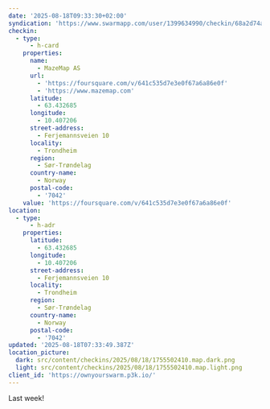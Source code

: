 ```yaml
---
date: '2025-08-18T09:33:30+02:00'
syndication: 'https://www.swarmapp.com/user/1399634990/checkin/68a2d74a9765b6148acf7121'
checkin:
  - type:
      - h-card
    properties:
      name:
        - MazeMap AS
      url:
        - 'https://foursquare.com/v/641c535d7e3e0f67a6a86e0f'
        - 'https://www.mazemap.com'
      latitude:
        - 63.432685
      longitude:
        - 10.407206
      street-address:
        - Ferjemannsveien 10
      locality:
        - Trondheim
      region:
        - Sør-Trøndelag
      country-name:
        - Norway
      postal-code:
        - '7042'
    value: 'https://foursquare.com/v/641c535d7e3e0f67a6a86e0f'
location:
  - type:
      - h-adr
    properties:
      latitude:
        - 63.432685
      longitude:
        - 10.407206
      street-address:
        - Ferjemannsveien 10
      locality:
        - Trondheim
      region:
        - Sør-Trøndelag
      country-name:
        - Norway
      postal-code:
        - '7042'
updated: '2025-08-18T07:33:49.387Z'
location_picture:
  dark: src/content/checkins/2025/08/18/1755502410.map.dark.png
  light: src/content/checkins/2025/08/18/1755502410.map.light.png
client_id: 'https://ownyourswarm.p3k.io/'
---
```

Last week!
